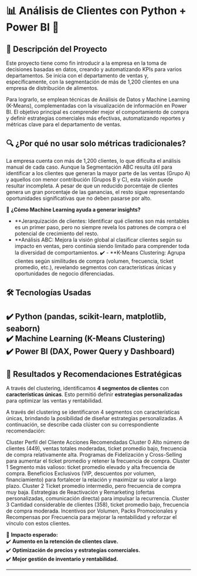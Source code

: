 # 📊 Análisis de Clientes con Python + Power BI 🚀  

## 📌 Descripción del Proyecto  

Este proyecto tiene como fin introducir a la empresa en la toma de decisiones basadas en datos, creando y automatizando KPIs para varios departamentos. Se inicia con el departamento de ventas y, específicamente, con la segmentación de más de 1,200 clientes en una empresa de distribución de alimentos.

Para lograrlo, se emplean técnicas de Análisis de Datos y Machine Learning (K-Means), complementadas con la visualización de información en Power BI. El objetivo principal es comprender mejor el comportamiento de compra y definir estrategias comerciales más efectivas, automatizando reportes y métricas clave para el departamento de ventas.

## 🔍 **¿Por qué no usar solo métricas tradicionales?**  
La empresa cuenta con más de 1,200 clientes, lo que dificulta el análisis manual de cada caso. Aunque la Segmentación ABC resulta útil para identificar a los clientes que generan la mayor parte de las ventas (Grupo A) y aquellos con menor contribución (Grupos B y C), esta visión puede resultar incompleta. A pesar de que un reducido porcentaje de clientes genera un gran porcentaje de las ganancias, el resto sigue representando oportunidades significativas que no deben pasarse por alto.

📌 **¿Cómo Machine Learning ayuda a generar insights?**  

- **Jerarquización de clientes: Identificar qué clientes son más rentables es un primer paso, pero no siempre revela los patrones de compra o el potencial de crecimiento del resto.
- **Análisis ABC: Mejora la visión global al clasificar clientes según su impacto en ventas, pero continúa siendo limitado para comprender toda la diversidad de comportamientos.
✔️ - **K-Means Clustering: Agrupa clientes según similitudes de compra (volumen, frecuencia, ticket promedio, etc.), revelando segmentos con características únicas y oportunidades de negocio diferenciadas.

## 🛠 **Tecnologías Usadas**  
✔️ **Python** (pandas, scikit-learn, matplotlib, seaborn)  
✔️ **Machine Learning (K-Means Clustering)**  
✔️ **Power BI** (DAX, Power Query y Dashboard)  
---

## 🎯 **Resultados y Recomendaciones Estratégicas**
A través del clustering, identificamos **4 segmentos de clientes** con **características únicas**. Esto permitió definir **estrategias personalizadas** para optimizar las ventas y rentabilidad.

A través del clustering se identificaron 4 segmentos con características únicas, brindando la posibilidad de diseñar estrategias personalizadas. A continuación, se describe cada clúster con su correspondiente recomendación:

Cluster	Perfil del Cliente	Acciones Recomendadas
Cluster 0	Alto número de clientes (449), ventas totales moderadas, ticket promedio bajo, frecuencia de compra relativamente alta.	Programas de Fidelización y Cross-Selling para aumentar el ticket promedio y retener la frecuencia de compra.
Cluster 1	Segmento más valioso: ticket promedio elevado y alta frecuencia de compra.	Beneficios Exclusivos (VIP, descuentos por volumen, financiamiento) para fortalecer la relación y maximizar su valor a largo plazo.
Cluster 2	Ticket promedio intermedio, pero frecuencia de compra muy baja.	Estrategias de Reactivación y Remarketing (ofertas personalizadas, comunicación directa) para impulsar la recurrencia.
Cluster 3	Cantidad considerable de clientes (358), ticket promedio bajo, frecuencia de compra moderada.	Incentivos por Volumen, Packs Promocionales y Recompensas por Frecuencia para mejorar la rentabilidad y reforzar el vínculo con estos clientes.


📌 **Impacto esperado:**  
✔️ **Aumento en la retención de clientes clave.**  
✔️ **Optimización de precios y estrategias comerciales.**  
✔️ **Mejor gestión de inventario y rentabilidad.**  

---

